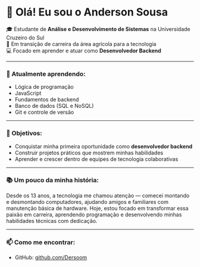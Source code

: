 # 👋 Olá! Eu sou o Anderson Sousa

🎓 Estudante de **Análise e Desenvolvimento de Sistemas** na Universidade Cruzeiro do Sul  
🚀 Em transição de carreira da área agrícola para a tecnologia  
💻 Focado em aprender e atuar como **Desenvolvedor Backend**  

---

### 🧠 Atualmente aprendendo:
- Lógica de programação
- JavaScript
- Fundamentos de backend
- Banco de dados (SQL e NoSQL)
- Git e controle de versão

---

### 🎯 Objetivos:
- Conquistar minha primeira oportunidade como **desenvolvedor backend**
- Construir projetos práticos que mostrem minhas habilidades
- Aprender e crescer dentro de equipes de tecnologia colaborativas

---

### 📚 Um pouco da minha história:
Desde os 13 anos, a tecnologia me chamou atenção — comecei montando e desmontando computadores, ajudando amigos e familiares com manutenção básica de hardware. Hoje, estou focado em transformar essa paixão em carreira, aprendendo programação e desenvolvendo minhas habilidades técnicas com dedicação.

---

### 📫 Como me encontrar:
- GitHub: [github.com/Dersoom](https://github.com/Dersoom)
